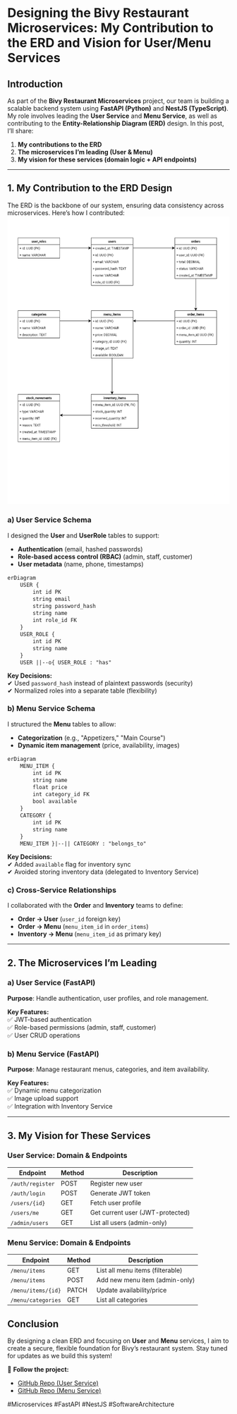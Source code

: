 # **Designing the Bivy Restaurant Microservices: My Contribution to the ERD and Vision for User/Menu Services**  

## **Introduction**  
As part of the **Bivy Restaurant Microservices** project, our team is building a scalable backend system using **FastAPI (Python)** and **NestJS (TypeScript)**. My role involves leading the **User Service** and **Menu Service**, as well as contributing to the **Entity-Relationship Diagram (ERD)** design. In this post, I’ll share:  
1. **My contributions to the ERD**  
2. **The microservices I’m leading (User & Menu)**  
3. **My vision for these services (domain logic + API endpoints)**  

---

## **1. My Contribution to the ERD Design**  
The ERD is the backbone of our system, ensuring data consistency across microservices. Here’s how I contributed:  
![Bivy microservice Screenshot](./Assets/Bivy-microservice-ERD.png)

### **a) User Service Schema**  
I designed the **User** and **UserRole** tables to support:  
- **Authentication** (email, hashed passwords)  
- **Role-based access control (RBAC)** (admin, staff, customer)  
- **User metadata** (name, phone, timestamps)  

```mermaid
erDiagram
    USER {
        int id PK
        string email
        string password_hash
        string name
        int role_id FK
    }
    USER_ROLE {
        int id PK
        string name
    }
    USER ||--o{ USER_ROLE : "has"
```

**Key Decisions:**  
✔ Used `password_hash` instead of plaintext passwords (security)  
✔ Normalized roles into a separate table (flexibility)  

### **b) Menu Service Schema**  
I structured the **Menu** tables to allow:  
- **Categorization** (e.g., "Appetizers," "Main Course")  
- **Dynamic item management** (price, availability, images)  

```mermaid
erDiagram
    MENU_ITEM {
        int id PK
        string name
        float price
        int category_id FK
        bool available
    }
    CATEGORY {
        int id PK
        string name
    }
    MENU_ITEM }|--|| CATEGORY : "belongs_to"
```

**Key Decisions:**  
✔ Added `available` flag for inventory sync  
✔ Avoided storing inventory data (delegated to Inventory Service)  

### **c) Cross-Service Relationships**  
I collaborated with the **Order** and **Inventory** teams to define:  
- **Order → User** (`user_id` foreign key)  
- **Order → Menu** (`menu_item_id` in `order_items`)  
- **Inventory → Menu** (`menu_item_id` as primary key)  

---

## **2. The Microservices I’m Leading**  
### **a) User Service (FastAPI)**  
**Purpose**: Handle authentication, user profiles, and role management.  

**Key Features:**  
✅ JWT-based authentication  
✅ Role-based permissions (admin, staff, customer)  
✅ User CRUD operations  

### **b) Menu Service (FastAPI)**  
**Purpose**: Manage restaurant menus, categories, and item availability.  

**Key Features:**  
✅ Dynamic menu categorization  
✅ Image upload support  
✅ Integration with Inventory Service  

---

## **3. My Vision for These Services**  
### **User Service: Domain & Endpoints**  
| Endpoint                | Method | Description                          |
|-------------------------|--------|--------------------------------------|
| `/auth/register`        | POST   | Register new user                    |
| `/auth/login`           | POST   | Generate JWT token                   |
| `/users/{id}`           | GET    | Fetch user profile                   |
| `/users/me`             | GET    | Get current user (JWT-protected)     |
| `/admin/users`          | GET    | List all users (admin-only)          |

 

### **Menu Service: Domain & Endpoints**  
| Endpoint                | Method | Description                          |
|-------------------------|--------|--------------------------------------|
| `/menu/items`           | GET    | List all menu items (filterable)     |
| `/menu/items`           | POST   | Add new menu item (admin-only)       |
| `/menu/items/{id}`      | PATCH  | Update availability/price            |
| `/menu/categories`      | GET    | List all categories                  |



## **Conclusion**  
By designing a clean ERD and focusing on **User** and **Menu** services, I aim to create a secure, flexible foundation for Bivy’s restaurant system. 
Stay tuned for updates as we build this system!  

🔗 **Follow the project:**  
- [GitHub Repo (User Service)](https://github.com/bivy/bivy-user-service)  
- [GitHub Repo (Menu Service)](https://github.com/bivy/bivy-menu-service)  

#Microservices #FastAPI #NestJS #SoftwareArchitecture